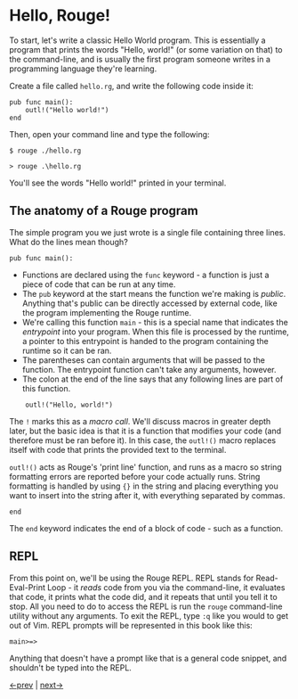 # Hello, Rouge!

To start, let's write a classic Hello World program. This is essentially a program that prints the words "Hello, world!" (or some variation on that) to the command-line, and is usually the first program someone writes in a programming language they're learning.

Create a file called `hello.rg`, and write the following code inside it:

```rouge
pub func main():
	outl!("Hello world!")
end
```

Then, open your command line and type the following:

```
$ rouge ./hello.rg
```

```
> rouge .\hello.rg
```

You'll see the words "Hello world!" printed in your terminal.

## The anatomy of a Rouge program

The simple program you we just wrote is a single file containing three lines. What do the lines mean though?

```rouge
pub func main():
```

 - Functions are declared using the `func` keyword - a function is just a piece of code that can be run at any time.
 - The `pub` keyword at the start means the function we're making is _public_. Anything that's public can be directly accessed by external code, like the program implementing the Rouge runtime.
 - We're calling this function `main` - this is a special name that indicates the _entrypoint_ into your program. When this file is processed by the runtime, a pointer to this entrypoint is handed to the program containing the runtime so it can be ran.
 - The parentheses can contain arguments that will be passed to the function. The entrypoint function can't take any arguments, however.
 - The colon at the end of the line says that any following lines are part of this function.

```rouge
	outl!("Hello, world!")
```

The `!` marks this as a _macro call_. We'll discuss macros in greater depth later, but the basic idea is that it is a function that modifies your code (and therefore must be ran before it). In this case, the `outl!()` macro replaces itself with code that prints the provided text to the terminal.

`outl!()` acts as Rouge's 'print line' function, and runs as a macro so string formatting errors are reported before your code actually runs. String formatting is handled by using `{}` in the string and placing everything you want to insert into the string after it, with everything separated by commas.

```rouge
end
```

The `end` keyword indicates the end of a block of code - such as a function.

## REPL

From this point on, we'll be using the Rouge REPL. REPL stands for Read-Eval-Print Loop - it _reads_ code from you via the command-line, it evaluates that code, it prints what the code did, and it repeats that until you tell it to stop. All you need to do to access the REPL is run the `rouge` command-line utility without any arguments. To exit the REPL, type `:q` like you would to get out of Vim. REPL prompts will be represented in this book like this:

```
main>=>
```

Anything that doesn't have a prompt like that is a general code snippet, and shouldn't be typed into the REPL.

[<-prev](0_intro.md) | [next->](2_types.md)